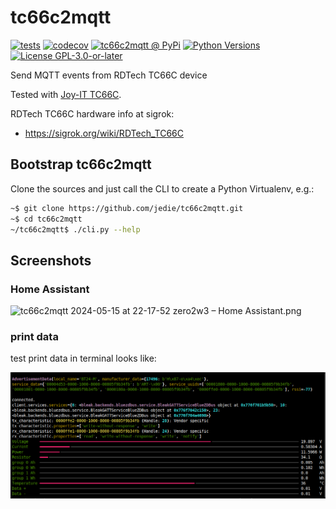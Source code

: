 # tc66c2mqtt

[![tests](https://github.com/jedie/tc66c2mqtt/actions/workflows/tests.yml/badge.svg?branch=main)](https://github.com/jedie/tc66c2mqtt/actions/workflows/tests.yml)
[![codecov](https://codecov.io/github/jedie/tc66c2mqtt/branch/main/graph/badge.svg)](https://app.codecov.io/github/jedie/tc66c2mqtt)
[![tc66c2mqtt @ PyPi](https://img.shields.io/pypi/v/tc66c2mqtt?label=tc66c2mqtt%20%40%20PyPi)](https://pypi.org/project/tc66c2mqtt/)
[![Python Versions](https://img.shields.io/pypi/pyversions/tc66c2mqtt)](https://github.com/jedie/tc66c2mqtt/blob/main/pyproject.toml)
[![License GPL-3.0-or-later](https://img.shields.io/pypi/l/tc66c2mqtt)](https://github.com/jedie/tc66c2mqtt/blob/main/LICENSE)

Send MQTT events from RDTech TC66C device

Tested with [Joy-IT TC66C](https://joy-it.net/de/products/JT-TC66C).


RDTech TC66C hardware info at sigrok:

 * https://sigrok.org/wiki/RDTech_TC66C


## Bootstrap tc66c2mqtt

Clone the sources and just call the CLI to create a Python Virtualenv, e.g.:

```bash
~$ git clone https://github.com/jedie/tc66c2mqtt.git
~$ cd tc66c2mqtt
~/tc66c2mqtt$ ./cli.py --help
```


## Screenshots

### Home Assistant

![tc66c2mqtt 2024-05-15 at 22-17-52 zero2w3 – Home Assistant.png](https://raw.githubusercontent.com/jedie/jedie.github.io/master/screenshots/tc66c2mqtt/tc66c2mqtt%202024-05-15%20at%2022-17-52%20zero2w3%20%E2%80%93%20Home%20Assistant.png "tc66c2mqtt 2024-05-15 at 22-17-52 zero2w3 – Home Assistant.png")

### print data

test print data in terminal looks like:

![2024-05-07_20-08_print_data.png](https://raw.githubusercontent.com/jedie/jedie.github.io/master/screenshots/tc66c2mqtt/2024-05-07_20-08_print_data.png "2024-05-07_20-08_print_data.png")
